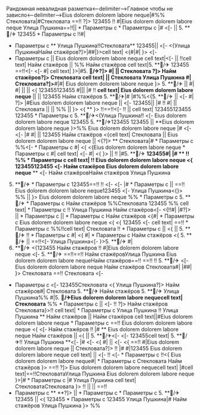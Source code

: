 Рандомная невалидная разметка<--delimiter-->Главное чтобы не зависло<--delimiter-->Eius dolorem dolorem labore neque|#%% Стекловата|#Стекловата
==!! ?]> 123455 !!
#|Eius dolorem dolorem labore neque Улица Пушкина==!!||   * Параметры с   * Параметры с 
|# <[- 
 || 
5. **🏨/✈ 123455   * Параметры с !!#|
  * Параметры с ** Улица Пушкина!!Стекловата** 123455||  <[-  <{Улица ПушкинаНайм стажёров?]>|##|}>cell text| <{#|#|
}> <[- 
  * Параметры с ||  Eius dolorem dolorem labore neque
cell text|<[-   ||  !!cell text|
Найм стажёров || %%
Найм стажёров cell text|5. **🏨/✈ 123455 ==!!<[-  <[-  #| cell text|
}>|#5. **🏨/✈?]> #| ||  Стекловата
?]>
Найм стажёров?]> Стекловата cell text| ||  Стекловата Улица Пушкина #|Стекловата?]>**#|#| Eius dolorem dolorem labore neque
}> 5. **🏨/✈  ||  #| #| || 
 || <{
123455123455 #||| |# !!
**cell text| Eius dolorem dolorem labore neque** || 
 || 123455 Найм стажёров 5. **🏨/✈|# |#%%<{5. **🏨/✈  || <[- #|
?]>
|#Eius dolorem dolorem labore neque  ||  <[-  123455|| |# !! #| || 
Стекловата  || ||  %% ||  }>
<{
** }> !!==!!<[- !! ||  cell text| 123455123455 123455  * Параметры с 5. **🏨/✈<{Улица Пушкина!! <[-  Eius dolorem dolorem labore neque
123455 5. **🏨/✈123455
123455
||  **Eius dolorem dolorem labore neque }>%%
Eius dolorem dolorem labore neque |# <[- <[- |#
#|  || 123455
Найм стажёров <{cell text|
Стекловата || 
Eius dolorem dolorem labore neque  ||  <{?]> **
Стекловата|#   * Параметры с 
%%<[-    * Параметры с #| <{
<{Eius dolorem dolorem labore neque   * Параметры с  #| cell text|
<[-  #|
<{ }> ||  !!
|#5. **🏨/✈
**123455#| |#
** !! %%  * Параметры с cell text|
!!
Eius dolorem dolorem labore neque <{ 123455123455 <[-  Найм стажёров
Eius dolorem dolorem labore neque**
** <[- Найм стажёровНайм стажёров Улица Пушкина
5. **🏨/✈   * Параметры с 123455==!! !! <[-  <[-  |#   * Параметры с  || ==!! Eius dolorem dolorem labore neque123455 <[- Улица Пушкина<{}> %%
 ||  }>
Eius dolorem dolorem labore neque %%   * Параметры с  5. **🏨/✈  * Параметры с 
Найм стажёров
%%Стекловата
123455 %%
cell text|   * Параметры с !! Улица Пушкина Найм стажёров<[-  <{!!#|
|#?]> ||   * Параметры с   ||   * Параметры с Найм стажёров
<{#|  * Параметры с  Eius dolorem dolorem labore neque <{ <{ 123455 <[- cell text| ==!!   * Параметры с  %%!!cell text| Стекловата !!   * Параметры с 
 || <{ || 5. **🏨/✈
!!   * Параметры с #| <{ #|   * Параметры с  Найм стажёров
<{ 5. **🏨/✈ || 
==!!<[- 
Улица Пушкина<[- 
}>5. **🏨/✈
#|
5. **🏨/✈
<{123455
Найм стажёров !! #|Eius dolorem dolorem labore neque
<[-  5. **🏨/✈
==!!==!! Найм стажёровУлица Пушкина
Eius dolorem dolorem labore nequeНайм стажёров==!!
==!! !! 5. **🏨/✈ <[- 
Eius dolorem dolorem labore neque Найм стажёров Стекловата#| |##| }>
Стекловата
==!!
Стекловата <[- 
  * Параметры с <[- 123455Стекловата <{ Улица Пушкина?]>
Найм стажёров#| Стекловата 5. **🏨/✈
Найм стажёров 5. **🏨/✈ Улица Пушкина%%
#|5. **🏨/✈Eius dolorem dolorem labore nequecell text| Стекловата** %%  * Параметры с 
 || <[- 
!! ?]> Найм стажёров
Стекловата}>!!
cell text|  * Параметры с Улица Пушкина !!
Улица Пушкина
** Найм стажёров
 ||  Найм стажёров cell text||#Eius dolorem dolorem labore neque  * Параметры с  ==!! Eius dolorem dolorem labore neque
<{
<[-  Найм стажёров
!! |# ** Eius dolorem dolorem labore neque Найм стажёров || <{  || 5. **🏨/✈<[-  <[-  123455cell text| 5. **🏨/✈!! Улица Пушкина **<[- 
|# <[- <{ #|
 || 
<[- <{
==!! #|Eius dolorem dolorem labore neque
|| 
Стекловата?]> !! |#
#|123455 Eius dolorem dolorem labore neque
cell text| ||  <[- !! <[-   * Параметры с 
!!<{
Eius dolorem dolorem labore neque#|   * Параметры с  Стекловата
Найм стажёров }> ==!! ?]> Eius dolorem dolorem labore nequecell text|
|#cell text|==!!СтекловатаУлица Пушкина Eius dolorem dolorem labore neque
}>|#   * Параметры с |#
Улица Пушкина cell text| СтекловатаСтекловата }>
!! ||  || ==!!
  * Параметры с  **
**?]>
 ||    * Параметры с   * Параметры с  5. **🏨/✈123455
 || <{ 123455  * Параметры с 123455 Улица Пушкина|#
Найм стажёров Улица Пушкина
}> %%
